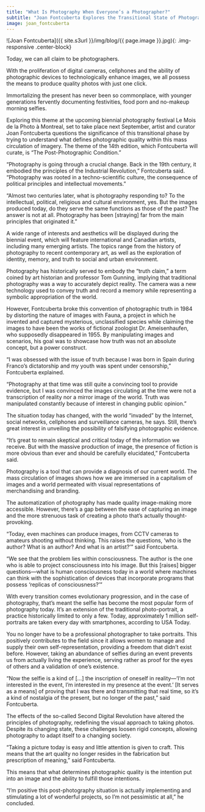 ```yaml
---
title: "What Is Photography When Everyone’s a Photographer?"
subtitle: "Joan Fontcuberta Explores the Transitional State of Photography Caused by the Second Digital Revolution"
image: joan_fontcuberta
---
```


![Joan Fontcuberta]({{ site.s3url }}/img/blog/{{ page.image }}.jpg){: .img-responsive .center-block}

Today, we can all claim to be photographers.

With the proliferation of digital cameras, cellphones and the ability of photographic devices to technologically enhance images, we all possess the means to produce quality photos with just one click.

Immortalizing the present has never been so commonplace, with younger generations fervently documenting festivities, food porn and no-makeup morning selfies.

Exploring this theme at the upcoming biennial photography festival Le Mois de la Photo à Montreal, set to take place next September, artist and curator Joan Fontcuberta questions the significance of this transitional phase by trying to understand what defines photographic quality within this mass circulation of imagery. The theme of the 14th edition, which Fontcuberta will curate, is “The Post-Photographic Condition.”

“Photography is going through a crucial change. Back in the 19th century, it embodied the principles of the Industrial Revolution,” Fontcuberta said. “Photography was rooted in a techno-scientific culture, the consequence of political principles and intellectual movements.”

“Almost two centuries later, what is photography responding to? To the intellectual, political, religious and cultural environment, yes. But the images produced today, do they serve the same functions as those of the past? The answer is not at all. Photography has been [straying] far from the main principles that originated it.”

A wide range of interests and aesthetics will be displayed during the biennial event, which will feature international and Canadian artists, including many emerging artists. The topics range from the history of photography to recent contemporary art, as well as the exploration of identity, memory, and truth to social and urban environment.

Photography has historically served to embody the “truth claim,” a term coined by art historian and professor Tom Gunning, implying that traditional photography was a way to accurately depict reality. The camera was a new technology used to convey truth and record a memory while representing a symbolic appropriation of the world.

However, Fontcuberta broke this convention of photographic truth in 1984 by distorting the nature of images with Fauna, a project in which he invented and captured mysterious, unclassified species while claiming the images to have been the works of fictional zoologist Dr. Ameisenhaufen, who supposedly disappeared in 1955. By manipulating images and scenarios, his goal was to showcase how truth was not an absolute concept, but a power construct.

“I was obsessed with the issue of truth because I was born in Spain during Franco’s dictatorship and my youth was spent under censorship,” Fontcuberta explained.
<!--split-->
“Photography at that time was still quite a convincing tool to provide evidence, but I was convinced the images circulating at the time were not a transcription of reality nor a mirror image of the world. Truth was manipulated constantly because of interest in changing public opinion.”

The situation today has changed, with the world “invaded” by the Internet, social networks, cellphones and surveillance cameras, he says. Still, there’s great interest in unveiling the possibility of falsifying photographic evidence.

“It’s great to remain skeptical and critical today of the information we receive. But with the massive production of image, the presence of fiction is more obvious than ever and should be carefully elucidated,” Fontcuberta said.

Photography is a tool that can provide a diagnosis of our current world. The mass circulation of images shows how we are immersed in a capitalism of images and a world permeated with visual representations of merchandising and branding.

The automatization of photography has made quality image-making more accessible. However, there’s a gap between the ease of capturing an image and the more strenuous task of creating a photo that’s actually thought-provoking.

“Today, even machines can produce images, from CCTV cameras to amateurs shooting without thinking. This raises the questions, ‘who is the author? What is an author? And what is an artist?’” said Fontcuberta.

“We see that the problem lies within consciousness. The author is the one who is able to project consciousness into his image. But this [raises] bigger questions—what is human consciousness today in a world where machines can think with the sophistication of devices that incorporate programs that possess ‘replicas of consciousness?’”

With every transition comes evolutionary progression, and in the case of photography, that’s meant the selfie has become the most popular form of photography today. It’s an extension of the traditional photo-portrait, a practice historically limited to only a few. Today, approximately 1 million self-portraits are taken every day with smartphones, according to USA Today.

You no longer have to be a professional photographer to take portraits. This positively contributes to the field since it allows women to manage and supply their own self-representation, providing a freedom that didn’t exist before. However, taking an abundance of selfies during an event prevents us from actually living the experience, serving rather as proof for the eyes of others and a validation of one’s existence.

“Now the selfie is a kind of […] the inscription of oneself in reality—‘I’m not interested in the event, I’m interested in my presence at the event.’ [It serves as a means] of proving that I was there and transmitting that real time, so it’s a kind of nostalgia of the present, but no longer of the past,” said Fontcuberta.

The effects of the so-called Second Digital Revolution have altered the principles of photography, redefining the visual approach to taking photos. Despite its changing state, these challenges loosen rigid concepts, allowing photography to adapt itself to a changing society.

“Taking a picture today is easy and little attention is given to craft. This means that the art quality no longer resides in the fabrication but prescription of meaning,” said Fontcuberta.

This means that what determines photographic quality is the intention put into an image and the ability to fulfill those intentions.

“I’m positive this post-photography situation is actually implementing and stimulating a lot of wonderful projects, so I’m not pessimistic at all,” he concluded.
